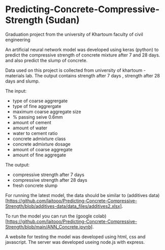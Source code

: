 # Predicting-Concrete-Compressive-Strength (Sudan)

Graduation project from the university of Khartoum faculty of civil engineering

An artificial neural network model was developed using keras (python) to predict the compressive strength of concrete mixture after 7 and 28 days. and also predict the slump of concrete.

Data used on this project is collected from university of khartoum - materials lab.
The output contains strength after 7 days , strength after 28 days and slump.

The input:
- type of coarse aggrergate
- type of fine aggrergate
- maximum coarse aggregate size
- % passing seive 0.6mm 
- amount of cement
- amount of water
- water to cement ratio
- concrete admixture class
- concrete admixture dosage
- amount of coarse aggregate
- amount of fine aggregate

The output:
- compressive strength after 7 days
- compressive strength after 28 days
- fresh concrete slump

For running the latest model, the data should be similar to (additives data)[https://github.com/laitooo/Predicting-Concrete-Compressive-Strength/blob/additives-data/data_files/additives2.xlsx].

To run the model you can run the (google colab)[https://github.com/laitooo/Predicting-Concrete-Compressive-Strength/blob/main/ANN_Concrete.ipynb].

A website for testing the model was developed using html, css and javascript.
The server was developed useing node.js with express.
